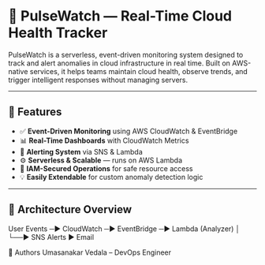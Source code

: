 # 📡 PulseWatch — Real-Time Cloud Health Tracker

PulseWatch is a serverless, event-driven monitoring system designed to track and alert anomalies in cloud infrastructure in real time. Built on AWS-native services, it helps teams maintain cloud health, observe trends, and trigger intelligent responses without managing servers.

---

## 🚀 Features

- ✅ **Event-Driven Monitoring** using AWS CloudWatch & EventBridge  
- 📊 **Real-Time Dashboards** with CloudWatch Metrics  
- 📩 **Alerting System** via SNS & Lambda  
- ⚙️ **Serverless & Scalable** — runs on AWS Lambda  
- 🔐 **IAM-Secured Operations** for safe resource access  
- 💡 **Easily Extendable** for custom anomaly detection logic

---

## 🧱 Architecture Overview

User Events ─▶ CloudWatch ─▶ EventBridge ─▶ Lambda (Analyzer)
│
└──▶ SNS Alerts ▶ Email 

👥 Authors
Umasanakar Vedala – DevOps Engineer

